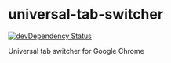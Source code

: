 universal-tab-switcher
======================

[![devDependency Status](https://david-dm.org/e-jigsaw/universal-tab-switcher/dev-status.svg)](https://david-dm.org/e-jigsaw/universal-tab-switcher#info=devDependencies)

Universal tab switcher for Google Chrome
